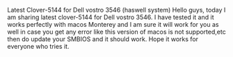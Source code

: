 Latest Clover-5144 for Dell vostro 3546 (haswell system)
Hello guys, today I am sharing latest clover-5144 for Dell vostro 3546.
I have tested it and it works perfectly with macos Monterey and I am sure it will work for you as well in case you get any error like this version of macos is not supported,etc then do update your SMBIOS and it should work.
Hope it works for everyone who tries it.
